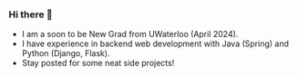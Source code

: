### Hi there 👋
- I am a soon to be New Grad from UWaterloo (April 2024).
- I have experience in backend web development with Java (Spring) and Python (Django, Flask).
- Stay posted for some neat side projects!
<!--
**jry0/jry0** is a ✨ _special_ ✨ repository because its `README.md` (this file) appears on your GitHub profile.

Here are some ideas to get you started:

- 🔭 I’m currently working on ...
- 🌱 I’m currently learning ...
- 👯 I’m looking to collaborate on ...
- 🤔 I’m looking for help with ...
- 💬 Ask me about ...
- 📫 How to reach me: ...
- 😄 Pronouns: ...
- ⚡ Fun fact: ...
-->
